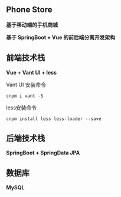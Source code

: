 ## Phone Store

**基于移动端的手机商城**

**基于 SpringBoot + Vue 的前后端分离开发架构**



## 前端技术栈

**Vue + Vant UI + less**

Vant UI 安装命令

```shell
cnpm i vant -S
```

less安装命令

```shell
cnpm install less less-loader --save
```





## 后端技术栈

**SpringBoot + SpringData JPA**





## 数据库

**MySQL**